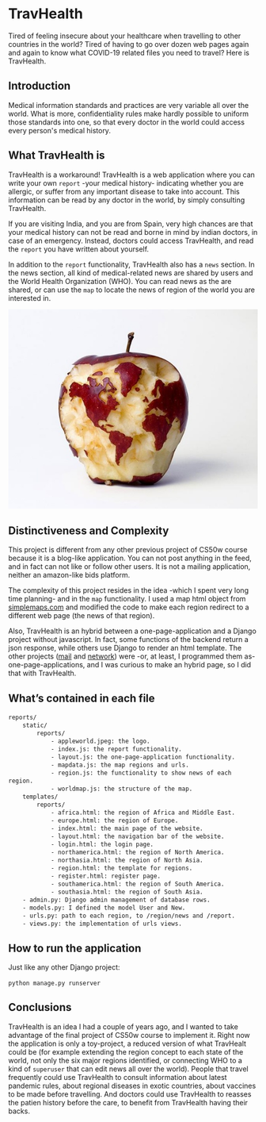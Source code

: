 # TravHealth

Tired of feeling insecure about your healthcare when travelling to other countries in the world? Tired of having to go over dozen web pages again and again to know what COVID-19 related files you need to travel? Here is TravHealth.

## Introduction

Medical information standards and practices are very variable all over the world. What is more, confidentiality rules make hardly possible to uniform those standards into one, so that every doctor in the world could access every person's medical history.


## What TravHealth is

TravHealth is a workaround! TravHealth is a web application where you can write your own `report` -your medical history- indicating whether you are allergic, or suffer from any important disease to take into account. This information can be read by any doctor in the world, by simply consulting TravHealth.

If you are visiting India, and you are from Spain, very high chances are that your medical history can not be read and borne in mind by indian doctors, in case of an emergency. Instead, doctors could access TravHealth, and read the `report` you have written about yourself.

In addition to the `report` functionality, TravHealth also has a `news` section. In the news section, all kind of medical-related news are shared by users and the World Health Organization (WHO). You can read news as the are shared, or can use the `map` to locate the news of region of the world you are interested in.

<p align="center">
  <img src="reports/static/reports/appleworld.jpeg" alt="TravHealth logo"/>
</p>

## Distinctiveness and Complexity

This project is different from any other previous project of CS50w course because it is a blog-like application. You can not post anything in the feed, and in fact can not like or follow other users. It is not a mailing application, neither an amazon-like bids platform.

The complexity of this project resides in the idea -which I spent very long time planning- and in the `map` functionality. I used a map html object from [simplemaps.com](https://simplemaps.com) and modified the code to make each region redirect to a different web page (the news of that region).

Also, TravHealth is an hybrid between a one-page-application and a Django project without javascript. In fact, some functions of the backend return a json response, while others use Django to render an html template. The other projects ([mail](https://cs50.harvard.edu/web/2020/projects/3/mail/) and [network](https://cs50.harvard.edu/web/2020/projects/4/network/)) were -or, at least, I programmed them as- one-page-applications, and I was curious to make an hybrid page, so I did that with TravHealth.

## What’s contained in each file

```
reports/
    static/
        reports/
            - appleworld.jpeg: the logo.
            - index.js: the report functionality.
            - layout.js: the one-page-application functionality.
            - mapdata.js: the map regions and urls.
            - region.js: the functionality to show news of each region.
            - worldmap.js: the structure of the map.
    templates/
        reports/
            - africa.html: the region of Africa and Middle East.
            - europe.html: the region of Europe.
            - index.html: the main page of the website.
            - layout.html: the navigation bar of the website.
            - login.html: the login page.
            - northamerica.html: the region of North America.
            - northasia.html: the region of North Asia.
            - region.html: the template for regions.
            - register.html: register page.
            - southamerica.html: the region of South America.
            - southasia.html: the region of South Asia.
    - admin.py: Django admin management of database rows.
    - models.py: I defined the model User and New.
    - urls.py: path to each region, to /region/news and /report.
    - views.py: the implementation of urls views.
```

## How to run the application

Just like any other Django project:

`python manage.py runserver`

## Conclusions

TravHealth is an idea I had a couple of years ago, and I wanted to take advantage of the final project of CS50w course to implement it. Right now the application is only a toy-project, a reduced version of what TravHealt could be (for example extending the region concept to each state of the world, not only the six major regions identified, or connecting WHO to a kind of `superuser` that can edit news all over the world). People that travel frequently could use TravHealth to consult information about latest pandemic rules, about regional diseases in exotic countries, about vaccines to be made before travelling. And doctors could use TravHealth to reasses the patien history before the care, to benefit from TravHealth having their backs.    
